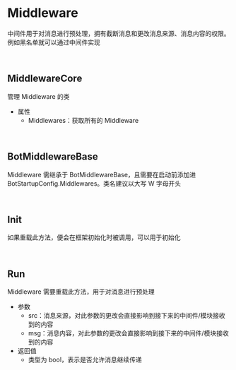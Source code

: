 # Middleware

中间件用于对消息进行预处理，拥有截断消息和更改消息来源、消息内容的权限。例如黑名单就可以通过中间件实现

<br>

## MiddlewareCore
管理 Middleware 的类
- 属性
    - Middlewares：获取所有的 Middleware

<br>

## BotMiddlewareBase
Middleware 需继承于 BotMiddlewareBase，且需要在启动前添加进 BotStartupConfig.Middlewares。类名建议以大写 W 字母开头

<br>

## Init
如果重载此方法，便会在框架初始化时被调用，可以用于初始化

<br>

## Run
Middleware 需要重载此方法，用于对消息进行预处理
- 参数
    - src：消息来源，对此参数的更改会直接影响到接下来的中间件/模块接收到的内容
    - msg：消息内容，对此参数的更改会直接影响到接下来的中间件/模块接收到的内容
- 返回值
    - 类型为 bool，表示是否允许消息继续传递